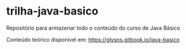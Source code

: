 # trilha-java-basico
Repositório para armazenar todo o conteúdo do curso de Java Básico

Conteúdo teórico disponível em: https://glysns.gitbook.io/java-basico
